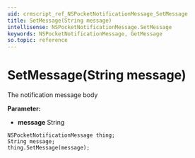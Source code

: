```yaml
---
uid: crmscript_ref_NSPocketNotificationMessage_SetMessage
title: SetMessage(String message)
intellisense: NSPocketNotificationMessage.SetMessage
keywords: NSPocketNotificationMessage, GetMessage
so.topic: reference
---
```


# SetMessage(String message)

The notification message body

**Parameter:** 
* **message** String

```crmscript
NSPocketNotificationMessage thing;
String message;
thing.SetMessage(message);
```

